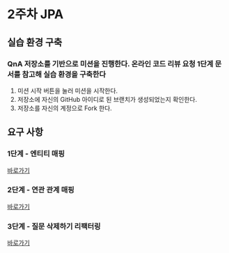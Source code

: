 # 2주차 JPA

## 실습 환경 구축

### QnA 저장소를 기반으로 미션을 진행한다. 온라인 코드 리뷰 요청 1단계 문서를 참고해 실습 환경을 구축한다

1. 미션 시작 버튼을 눌러 미션을 시작한다.
2. 저장소에 자신의 GitHub 아이디로 된 브랜치가 생성되었는지 확인한다.
3. 저장소를 자신의 계정으로 Fork 한다.

## 요구 사항

### 1단계 - 엔티티 매핑

[바로가기](./markdown/step1.md)

### 2단계 - 연관 관계 매핑

[바로가기](./markdown/step2.md)

### 3단계 - 질문 삭제하기 리팩터링

[바로가기](./markdown/step3.md)
